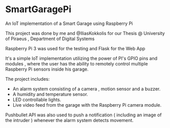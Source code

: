 # SmartGaragePi
An IoT implementation of a Smart Garage using Raspberry Pi

This project was done by me and @IliasKokkolis for our Thesis @ University of Piraeus , Department of Digital Systems

Raspberry Pi 3 was used for the testing and Flask for the Web App

It's a simple IoT implementation utilizing the power of PI's GPIO pins and modules , where the user has the ability to remotely control multiple Raspberry Pi sensors inside his garage.

The project includes:

* An alarm system consisting of a camera , motion sensor and a buzzer.
* A humidity and temperature sensor.
* LED controllable lights.
* Live video feed from the garage with the Raspberry Pi camera module.

Pushbullet API was also used to push a notification ( including an image of the intruder ) whenever the alarm system detects movement.
